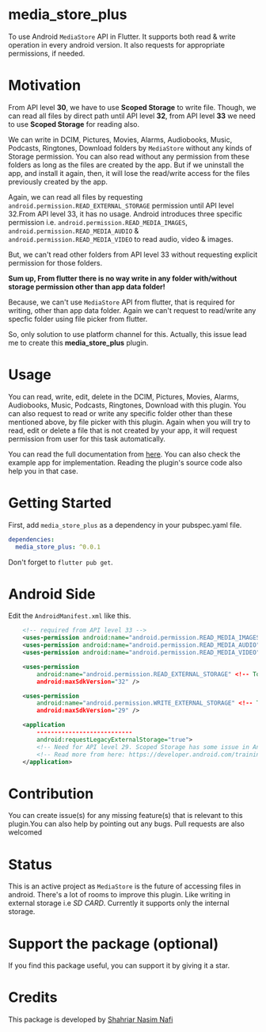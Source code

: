 # media_store_plus

To use Android `MediaStore` API in Flutter.
It supports both read & write operation in every android version.
It also requests for appropriate permissions, if needed.

# Motivation

From API level __30__, we have to use __Scoped Storage__ to write file. Though, we can read all files by direct path until API level __32__, from API level __33__ we need to use __Scoped Storage__ for reading also.

We can write in DCIM, Pictures, Movies, Alarms, Audiobooks, Music, Podcasts, Ringtones, Download folders by `MediaStore` without any kinds of Storage permission. You can also read without any permission from these folders as long as the files are created by the app. But if we uninstall the app, and install it again, then, it will lose the read/write access for the files previously created by the app.

Again, we can read all files by requesting `android.permission.READ_EXTERNAL_STORAGE` permission until API level 32.From API level 33, it has no usage. Android introduces three specific permission i.e. `android.permission.READ_MEDIA_IMAGES`, `android.permission.READ_MEDIA_AUDIO` & `android.permission.READ_MEDIA_VIDEO` to read audio, video & images.

But, we can't read other folders from API level 33 without requesting explicit permission for those folders.

__Sum up, From flutter there is no way write in any folder with/without storage permission other than app data folder!__

Because, we can't use `MediaStore` API from flutter, that is required for writing, other than app data folder. Again we can't request to read/write any specfic folder using file picker from flutter.

So, only solution to use platform channel for this. Actually, this issue lead me to create this __media_store_plus__ plugin.

# Usage

You can read, write, edit, delete in the DCIM, Pictures, Movies, Alarms, Audiobooks, Music, Podcasts, Ringtones, Download with this plugin.
You can also request to read or write any specific folder other than these mentioned above, by file picker with this plugin.
Again when you will try to read, edit or delete a file that is not created by your app, it will request permission from user for this task automatically.

You can read the full documentation from [here](). You can also check the example app for implementation. Reading the plugin's source code also help you in that case.

# Getting Started

First, add `media_store_plus` as a dependency in your pubspec.yaml file.

```yaml
dependencies:
  media_store_plus: ^0.0.1
```

Don't forget to `flutter pub get`.

# Android Side

Edit the `AndroidManifest.xml` like this.

```xml
    <!-- required from API level 33 -->
    <uses-permission android:name="android.permission.READ_MEDIA_IMAGES" /> <!-- To read images created by other apps -->
    <uses-permission android:name="android.permission.READ_MEDIA_AUDIO" /> <!-- To read audios created by other apps -->
    <uses-permission android:name="android.permission.READ_MEDIA_VIDEO" /> <!-- To read vidoes created by other apps -->

    <uses-permission
        android:name="android.permission.READ_EXTERNAL_STORAGE" <!-- To read all files until API level 32 -->
        android:maxSdkVersion="32" />

    <uses-permission
        android:name="android.permission.WRITE_EXTERNAL_STORAGE" <!-- To write all files until API level 29. We will MediaStore from API level 30 -->
        android:maxSdkVersion="29" />

    <application
        ---------------------------
        android:requestLegacyExternalStorage="true"> 
        <!-- Need for API level 29. Scoped Storage has some issue in Android 10. So, google recommanded to add this. -->
        <!-- Read more from here: https://developer.android.com/training/data-storage/shared/media#access-other-apps-files-->
    </application>
```

# Contribution

You can create issue(s) for any missing feature(s) that is relevant to this plugin.You can also help by pointing out any bugs. Pull requests are also welcomed

# Status

This is an active project as `MediaStore` is the future of accessing files in android. There's a lot of rooms to improve this plugin. Like writing in external storage i.e _SD CARD_. Currently it supports only the internal storage.


# Support the package (optional)

If you find this package useful, you can support it by giving it a star.

# Credits

This package is developed by [Shahriar Nasim Nafi](https://github.com/SNNafi)
